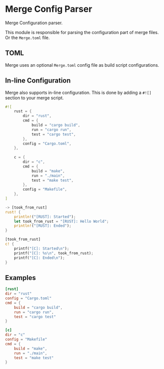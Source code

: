 # Merge Config Parser

Merge Configuration parser.

This module is responsible for parsing the configuration part of merge files. Or
the `Merge.toml` file.

## TOML

Merge uses an optional `Merge.toml` config file as build script configurations.

## In-line Configuration

Merge also supports in-line configuration. This is done by adding a `#![]`
section to your merge script.

```rust
#![
    rust = {
        dir = "rust",
        cmd = {
            build = "cargo build",
            run = "cargo run",
            test = "cargo test",
        },
        config = "Cargo.toml",
    },
    
    c = {
        dir = "c",
        cmd = {
            build = "make",
            run = "./main",
            test = "make test",
        },
        config = "Makefile",
    },
]

-> [took_from_rust]
rust! {
    println!("[RUST]: Started");
    let took_from_rust = "[RUST]: Hello World";
    println!("[RUST]: Ended");
}

[took_from_rust]
c! {
    printf("[C]: Started\n");
    printf("[C]: %s\n", took_from_rust);
    printf("[C]: Ended\n");
}
```

## Examples

```toml
[rust]
dir = "rust"
config = "Cargo.toml"
cmd = {
    build = "cargo build",
    run = "cargo run",
    test = "cargo test"
}

[c]
dir = "c"
config = "Makefile"
cmd = {
    build = "make",
    run = "./main",
    test = "make test"
}
```
